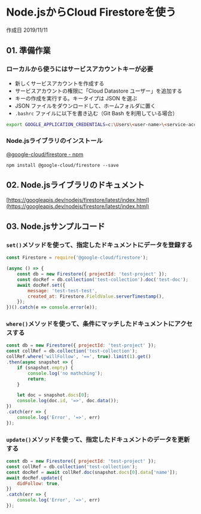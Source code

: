 # Node.jsからCloud Firestoreを使う

作成日 2019/11/11


## 01. 準備作業

### ローカルから使うにはサービスアカウントキーが必要

- 新しくサービスアカウントを作成する
- サービスアカウントの権限に「Cloud Datastore ユーザー」を追加する
- キーの作成を実行する。キータイプは JSON を選ぶ
- JSON ファイルをダウンロードして、ホームフォルダに置く
- `.bashrc` ファイルに以下を書き込む（Git Bash を利用している場合）

```bash
export GOOGLE_APPLICATION_CREDENTIALS=c:\Users\<user-name>\<service-account-key>.json
```

### Node.jsライブラリのインストール

[@google\-cloud/firestore \- npm](https://www.npmjs.com/package/@google-cloud/firestore)

```bash=
npm install @google-cloud/firestore --save
```

## 02. Node.jsライブラリのドキュメント

[https://googleapis.dev/nodejs/firestore/latest/index.html](https://googleapis.dev/nodejs/firestore/latest/index.html)

## 03. Node.jsサンプルコード

### `set()`メソッドを使って、指定したドキュメントにデータを登録する

```javascript
const Firestore = require('@google-cloud/firestore');

(async () => {
    const db = new Firestore({ projectId: 'test-project' });
    const docRef = db.collection('test-collection').doc('test-doc');
    await docRef.set({
        message: 'test-test-test',
        created_at: Firestore.FieldValue.serverTimestamp(),
    });
})().catch(e => console.error(e));
```

### `where()`メソッドを使って、条件にマッチしたドキュメントにアクセスする

```javascript
const db = new Firestore({ projectId: 'test-project' });
const collRef = db.collection('test-collection');
collRef.where('willFollow', '==', true).limit(1).get()
.then(async snapshot => {
    if (snapshot.empty) {
        console.log('no mathching');
        return;
    }

    let doc = snapshot.docs[0];
    console.log(doc.id, '=>', doc.data());
})
.catch(err => {
    console.log('Error', '=>', err)
});
```

### `update()`メソッドを使って、指定したドキュメントのデータを更新する

```javascript
const db = new Firestore({ projectId: 'test-project' });
const collRef = db.collection('test-collection');
const docRef = await collRef.doc(snapshot.docs[0].data['name']);
await docRef.update({
    didFollow: true,
})
.catch(err => {
    console.log('Error', '=>', err)
});
```
